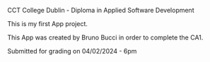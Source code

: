 CCT College Dublin - Diploma in Applied Software Development

This is my first App project.

This App was created by Bruno Bucci in order to complete the CA1.

Submitted for grading on 04/02/2024 - 6pm

